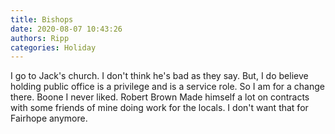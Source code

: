 ```yaml
---
title: Bishops
date: 2020-08-07 10:43:26
authors: Ripp
categories: Holiday
---
```


 I go to Jack's church. I don't think he's bad as they say. But, I do believe holding public office is a privilege and is a service role. So I am for a change there. Boone I never liked. Robert Brown
Made himself a lot on contracts with some friends of mine doing work for the locals. I don't want that for Fairhope anymore.